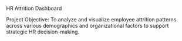 HR Attrition Dashboard

Project Objective: To analyze and visualize employee attrition patterns across various demographics and organizational factors to support strategic HR decision-making.
